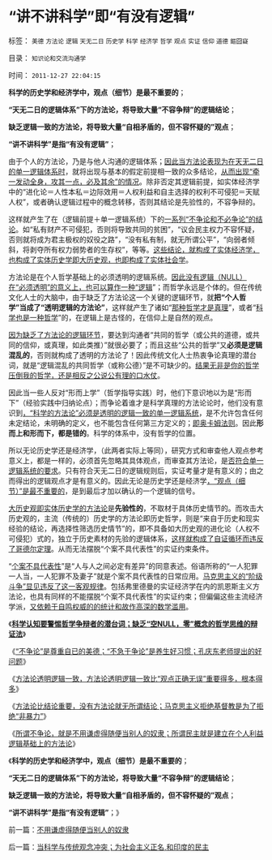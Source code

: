 # “讲不讲科学”即“有没有逻辑”

标签： `美德` `方法论` `逻辑` `天无二日` `历史学` `科学` `经济学` `哲学` `观点` `实证` `信仰` `道德` `鏂囧寲` 

目录： `知识论和交流沟通学`

时间： `2011-12-27 22:04:15`

**科学的历史学和经济学中，观点（细节）是最不重要的**；

**“天无二日的逻辑体系”下的方法论，将导致大量“不容争辩”的逻辑结论**；

**缺乏逻辑一致的方法论，将导致大量“自相矛盾的，但不容怀疑的”观点**；

**“讲不讲科学”是指“有没有逻辑”**；

由于个人的方法论，乃是与他人沟通的逻辑体系；[因此当方法论表现为在天无二日的单一逻辑体系时](../../../2010/6/10/中国最缺乏文科，“西方（文）科学”.md)，就将出现与基本的假定前提相一致的众多结论，[从而出现“牵一发动全身，攻其一点，必及其余”的情况](../../../2010/6/10/“天无二日，法无二纲”科学体系基本要求.md)。除非否定其逻辑前提，如实体经济学中的“进化论＝人性本私＝边际效用＝人权利益和自主选择的权利不可侵犯＝天赋人权”，或者确认逻辑过程中的概念转移，否则其结论是先验性的，不容争辩的。

这样就产生了在（逻辑前提＋单一逻辑系统）下的[一系列“不争论和不必争论”的结论](../../../2011/12/26/“不争论”是尊重自已的美德；“不急于争论”是养生好习惯.md)。如“私有财产不可侵犯，否则将导致共同的贫困”，“议会民主权力不容怀疑，否则就将成为君主极权的奴役之路”，“没有私有制，就无所谓公平”，“向弱者倾斜，将剥夺所有权力弱势者的生存权”，等等。[这些结论，就构成了实体经济学，也构成了实体历史学即大历史观，也即构成了实体社会学](../../../2010/11/2/社会进化论是实用科学.md)。

方法论是在个人哲学基础上的必须透明的逻辑系统。[因此没有逻辑（NULL）在“必须透明”的意义上，也可以算作一种“逻辑](../../../2011/12/26/“不可或缺”的金本位，美元本位，货币政策，计划经济，GDP.md)”；而哲学永远是个体的。但在传统文化人士的大脑中，由于缺乏了方法论这一个关键的逻辑环节，就**把“个人哲学”当成了“透明逻辑的方法论”**，这样就产生了诸如“[那种哲学才是真理](../../../2009/11/16/当绝对的真理标准失效后“真理越辩越明”？.md)”，或者“[科学也是一种哲学](../../../2009/11/27/科学不是哲学，不缺哲学理论的中国缺什么？.md)”的，在逻辑上是古怪的，在信仰上是自然的观点。

[因为缺乏了方法论的逻辑环节](../../../2011/12/26/经济学不应该成为算命神学；经济学研究的学品.md)，要达到沟通者“共同的哲学（或公共的道德，或共同的信仰，或真理，如此类推）”就很必要了；而且这些“公共的哲学”又**必须是逻辑混乱的**，否则就构成了透明的方法论了！因此传统文化人士热衷争论真理的潜台词，就是“逻辑混乱的共同哲学（或称公德）”是不可缺少的。[结果无非是你的哲学压倒我的哲学，还是相反之公说公有理的口水仗](../../../2011/1/30/原始群居动物的人类行为.md)。

因此当一些人反对“形而上学”（哲学指导实践）时，他们下意识地以为是“形而下”（经验实践中归纳论点）；而争论着谁才是科学真理的方法论论时，他们没有意识到[，“科学的方法论”必须是透明的逻辑一致的单一逻辑系统](../../../2010/6/11/法学法治依法一刀切;科学实证就要一刀切.md)，是不允许包含任何未定结论，未明确的定义，也不能包含任何第三方定义的；[即奥卡姆法则](../../../2010/1/5/存实除虚的奥卡姆剃刀法则.md)。因此**形而上和形而下，都是错的**。科学的体系中，没有哲学的位置。

所以无论历史学还是经济学，（此两者实际上等同），研究方式和审查他人观点参考意义上，都是一样的，必须首先忽略其具体观点，而审查其方法论，是[否符合单一逻辑系统的要求](../../../2010/6/11/“天无二日，法无二纲”单一断言规则.md)。只有符合天无二日的逻辑规则后，实证考量才是有意义的；由之而得出的逻辑观点才是有意义的。因此无论是历史学还是经济学[，“观点（细节）”是最不重要的](../../../2010/4/13/历史的细考权威没有“更权威”的发言权.md)，是到最后才加以确认的一个逻辑的信号。

[大历史观即实体历史学的方法论](../../../2010/2/5/通过历史借古知今的正确方法.md)是**先验性的**，不取材于具体历史情节的。而攻击大历史观的，主流（传统的）历史学的方法论即历史哲学，则是“来自于历史和现实经验的结论，再选择性筛选历史情节”的，即不具备如大历史观的进化论（人权不可侵犯）式的，独立于历史素材的先验的逻辑体系，[这样就构成了自证循环而违反了哥德尔定理](../../../2010/10/6/有神论的宗教是哲学，无神论的哲学是宗教.md)。从而无法摆脱“个案不具代表性”的实证约束条件。

“[个案不具代表性](../../../2010/4/21/大维度历史观允许在细节上“自圆其说”.md)”是“人与人之间必定有差异”的同意表述。俗语所称的“一人犯罪一人当，一人犯罪不及妻子”就是个案不具代表性的日常应用。[马克思主义的“阶级斗争”显见违反了这一客观规律](../../../2010/2/3/“斗争哲学”取代“务实合作”的传统文化.md)。包括弗里德曼的实证经济学在内的凯恩斯主义方法论，也具有同样的不能摆脱“个案不具代表性”的实证约束；但偏偏这些主流经济学派，[又依赖于自鸣权威的的统计和故作高深的数学滥用](../../../2009/12/31/数学囚徒的芝加哥学派.md)。

《[**科学认知要警惕哲学争辩者的潜台词；缺乏“空NULL，零”概念的哲学思维的辩证法**](../../../2011/12/26/“不可或缺”的金本位，美元本位，货币政策，计划经济，GDP.md)》

《[“不争论”是尊重自已的美德；“不急于争论”是养生好习惯；孔庆东老师提出的好问题](../../../2011/12/26/“不争论”是尊重自已的美德；“不急于争论”是养生好习惯.md)》

《[方法论透明逻辑一致，方法论透明逻辑一致比“观点正确无误”重要得多，根本得多](../../../2011/12/26/经济学不应该成为算命神学；经济学研究的学品.md)》

《[方法论比结论重要，没有方法论就无所谓结论；马克思主义拒绝基督教是为了拒绝“非暴力”](../../../2011/12/27/方法论比结论重要，没有方法论就无所谓观点.md)》

《[所谓不争论，就是不用谦虚得随便当别人的奴隶；所谓民主就是建立在个人利益逻辑基础上的方法论](../../../2011/12/27/不用谦虚得随便当别人的奴隶.md)》

《**科学的历史学和经济学中，观点（细节）是最不重要的**；

**“天无二日的逻辑体系”下的方法论，将导致大量“不容争辩”的逻辑结论**；

**缺乏逻辑一致的方法论，将导致大量“自相矛盾的，但不容怀疑的”观点**；

**“讲不讲科学”是指“有没有逻辑”**；》



前一篇：[不用谦虚得随便当别人的奴隶](../../../2011/12/27/不用谦虚得随便当别人的奴隶.md)

后一篇：[当科学与传统观念冲突；为社会主义正名,和印度的民主](../../../2011/12/27/当科学与传统观念冲突；为社会主义正名,和印度的民主.md)